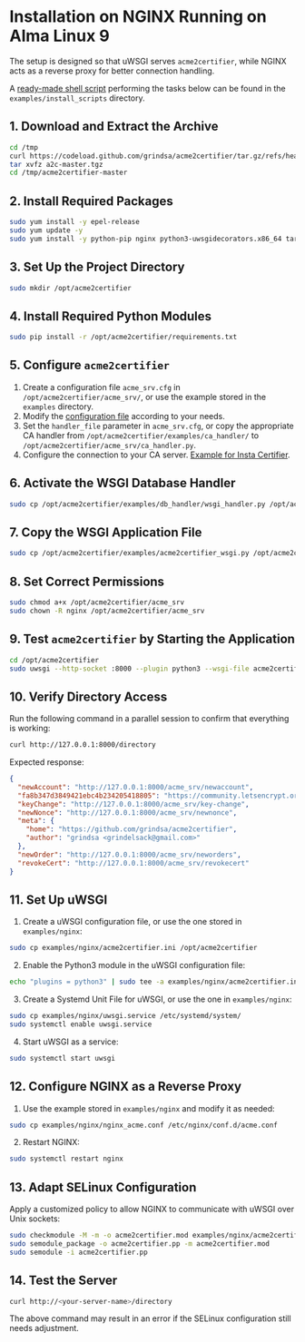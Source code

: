 <!-- markdownlint-disable MD013 MD014 MD029 -->
<!-- wiki-title: Installation on NGINX Running on Alma Linux 9 -->

# Installation on NGINX Running on Alma Linux 9

The setup is designed so that uWSGI serves `acme2certifier`, while NGINX acts as a reverse proxy for better connection handling.

A [ready-made shell script](../examples/install_scripts/a2c-centos9-nginx.sh) performing the tasks below can be found in the `examples/install_scripts` directory.

## 1. Download and Extract the Archive

```bash
cd /tmp
curl https://codeload.github.com/grindsa/acme2certifier/tar.gz/refs/heads/master -o a2c-master.tgz
tar xvfz a2c-master.tgz
cd /tmp/acme2certifier-master
```

## 2. Install Required Packages

```bash
sudo yum install -y epel-release
sudo yum update -y
sudo yum install -y python-pip nginx python3-uwsgidecorators.x86_64 tar uwsgi-plugin-python3 policycoreutils-python-utils
```

## 3. Set Up the Project Directory

```bash
sudo mkdir /opt/acme2certifier
```

## 4. Install Required Python Modules

```bash
sudo pip install -r /opt/acme2certifier/requirements.txt
```

## 5. Configure `acme2certifier`

1. Create a configuration file `acme_srv.cfg` in `/opt/acme2certifier/acme_srv/`, or use the example stored in the `examples` directory.
2. Modify the [configuration file](acme_srv.md) according to your needs.
3. Set the `handler_file` parameter in `acme_srv.cfg`, or copy the appropriate CA handler from `/opt/acme2certifier/examples/ca_handler/` to `/opt/acme2certifier/acme_srv/ca_handler.py`.
4. Configure the connection to your CA server. [Example for Insta Certifier](certifier.md).

## 6. Activate the WSGI Database Handler

```bash
sudo cp /opt/acme2certifier/examples/db_handler/wsgi_handler.py /opt/acme2certifier/acme_srv/db_handler.py
```

## 7. Copy the WSGI Application File

```bash
sudo cp /opt/acme2certifier/examples/acme2certifier_wsgi.py /opt/acme2certifier/
```

## 8. Set Correct Permissions

```bash
sudo chmod a+x /opt/acme2certifier/acme_srv
sudo chown -R nginx /opt/acme2certifier/acme_srv
```

## 9. Test `acme2certifier` by Starting the Application

```bash
cd /opt/acme2certifier
sudo uwsgi --http-socket :8000 --plugin python3 --wsgi-file acme2certifier_wsgi.py
```

## 10. Verify Directory Access

Run the following command in a parallel session to confirm that everything is working:

```bash
curl http://127.0.0.1:8000/directory
```

Expected response:

```json
{
  "newAccount": "http://127.0.0.1:8000/acme_srv/newaccount",
  "fa8b347d3849421ebc4b234205418805": "https://community.letsencrypt.org/t/adding-random-entries-to-the-directory/33417",
  "keyChange": "http://127.0.0.1:8000/acme_srv/key-change",
  "newNonce": "http://127.0.0.1:8000/acme_srv/newnonce",
  "meta": {
    "home": "https://github.com/grindsa/acme2certifier",
    "author": "grindsa <grindelsack@gmail.com>"
  },
  "newOrder": "http://127.0.0.1:8000/acme_srv/neworders",
  "revokeCert": "http://127.0.0.1:8000/acme_srv/revokecert"
}
```

## 11. Set Up uWSGI

1. Create a uWSGI configuration file, or use the one stored in `examples/nginx`:

```bash
sudo cp examples/nginx/acme2certifier.ini /opt/acme2certifier
```

2. Enable the Python3 module in the uWSGI configuration file:

```bash
echo "plugins = python3" | sudo tee -a examples/nginx/acme2certifier.ini
```

3. Create a Systemd Unit File for uWSGI, or use the one in `examples/nginx`:

```bash
sudo cp examples/nginx/uwsgi.service /etc/systemd/system/
sudo systemctl enable uwsgi.service
```

4. Start uWSGI as a service:

```bash
sudo systemctl start uwsgi
```

## 12. Configure NGINX as a Reverse Proxy

1. Use the example stored in `examples/nginx` and modify it as needed:

```bash
sudo cp examples/nginx/nginx_acme.conf /etc/nginx/conf.d/acme.conf
```

2. Restart NGINX:

```bash
sudo systemctl restart nginx
```

## 13. Adapt SELinux Configuration

Apply a customized policy to allow NGINX to communicate with uWSGI over Unix sockets:

```bash
sudo checkmodule -M -m -o acme2certifier.mod examples/nginx/acme2certifier.te
sudo semodule_package -o acme2certifier.pp -m acme2certifier.mod
sudo semodule -i acme2certifier.pp
```

## 14. Test the Server

```bash
curl http://<your-server-name>/directory
```

The above command may result in an error if the SELinux configuration still needs adjustment.
